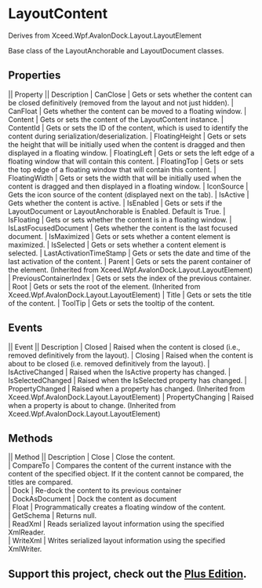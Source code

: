 # LayoutContent
Derives from Xceed.Wpf.AvalonDock.Layout.LayoutElement

Base class of the LayoutAnchorable and LayoutDocument classes.

## Properties
|| Property || Description
| CanClose | Gets or sets whether the content can be closed definitively (removed from the layout and not just hidden).
| CanFloat | Gets whether the content can be moved to a floating window.
| Content | Gets or sets the content of the LayoutContent instance.
| ContentId | Gets or sets the ID of the content, which is used to identify the content during serialization/deserialization.
| FloatingHeight | Gets or sets the height that will be initially used when the content is dragged and then displayed in a floating window.
| FloatingLeft | Gets or sets the left edge of a floating window that will contain this content.
| FloatingTop | Gets or sets the top edge of a floating window that will contain this content.
| FloatingWidth | Gets or sets the width that will be initially used when the content is dragged and then displayed in a floating window.
| IconSource | Gets the icon source of the content (displayed next on the tab).
| IsActive | Gets whether the content is active.
| IsEnabled | Gets or sets if the LayoutDocument or LayoutAnchorable is Enabled. Default is True.
| IsFloating | Gets or sets whether the content is in a floating window.
| IsLastFocusedDocument | Gets whether the content is the last focused document.
| IsMaximized | Gets or sets whether a content element is maximized.
| IsSelected | Gets or sets whether a content element is selected.
| LastActivationTimeStamp | Gets or sets the date and time of the last activation of the content.
| Parent | Gets or sets the parent container of the element. (Inherited from Xceed.Wpf.AvalonDock.Layout.LayoutElement)
| PreviousContainerIndex | Gets or sets the index of the previous container.
| Root | Gets or sets the root of the element. (Inherited from Xceed.Wpf.AvalonDock.Layout.LayoutElement)
| Title | Gets or sets the title of the content.
| ToolTip | Gets or sets the tooltip of the content.

## Events
|| Event || Description
| Closed | Raised when the content is closed (i.e., removed definitively from the layout).
| Closing | Raised when the content is about to be closed (i.e. removed definitively from the layout).
| IsActiveChanged | Raised when the IsActive property has changed.
| IsSelectedChanged | Raised when the IsSelected property has changed.
| PropertyChanged | Raised when a property has changed. (Inherited from Xceed.Wpf.AvalonDock.Layout.LayoutElement)
| PropertyChanging | Raised when a property is about to change. (Inherited from Xceed.Wpf.AvalonDock.Layout.LayoutElement)

## Methods
|| Method || Description
| Close | Close the content.  
| CompareTo | Compares the content of the current instance with the content of the specified object. If it the content cannot be compared, the titles are compared.  
| Dock | Re-dock the content to its previous container  
| DockAsDocument | Dock the content as document  
| Float | Programmatically creates a floating window of the content.  
| GetSchema | Returns null.  
| ReadXml | Reads serialized layout information using the specified XmlReader.  
| WriteXml | Writes serialized layout information using the specified XmlWriter.  

**Support this project, check out the [Plus Edition](http://wpftoolkit.com).**
---